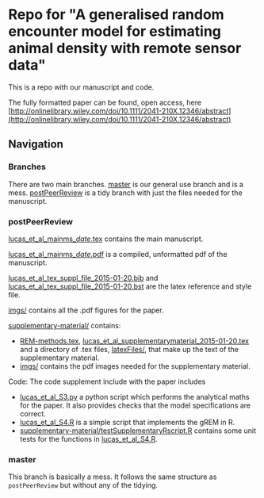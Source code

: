 # Repo for "A generalised random encounter model for estimating animal density with remote sensor data"

This is a repo with our manuscript and code.

The fully formatted paper can be found, open access, here [http://onlinelibrary.wiley.com/doi/10.1111/2041-210X.12346/abstract](http://onlinelibrary.wiley.com/doi/10.1111/2041-210X.12346/abstract)


## Navigation

### Branches

There are two main branches.
[master](https://github.com/timcdlucas/lucasMoorcroftManuscript/tree/master) is our general use branch and is a mess.
[postPeerReview](https://github.com/timcdlucas/lucasMoorcroftManuscript/tree/postPeerReview) is a tidy branch with just the files needed for the manuscript.


### postPeerReview

[lucas_et_al_mainms_*date*.tex](lucas_et_al_mainms_2015-01-20.tex) contains the main manuscript.

[lucas_et_al_mainms_*date*.pdf](lucas_et_al_mainms_2015-01-20.pdf) is a compiled, unformatted pdf of the manuscript.

[lucas_et_al_tex_suppl_file_2015-01-20.bib](lucas_et_al_tex_suppl_file_2015-01-20.bib) and [lucas_et_al_tex_suppl_file_2015-01-20.bst](lucas_et_al_tex_suppl_file_2015-01-20.bst) are the latex reference and style file.

[imgs/](imgs/) contains all the .pdf figures for the paper.



[supplementary-material/](supplementary-material/) contains:
- [REM-methods.tex](supplementary-material/REM-methods.tex), [lucas_et_al_supplementarymaterial_2015-01-20.tex](supplementary-material/lucas_et_al_supplementarymaterial_2015-01-20.tex) and a directory of .tex files,  [latexFiles/](https://github.com/timcdlucas/lucasMoorcroftManuscript/tree/postPeerReview/supplementary-material/latexFiles), that make up the text of the supplementary material.
- [imgs/](https://github.com/timcdlucas/lucasMoorcroftManuscript/tree/postPeerReview/imgs) contains the pdf images needed for the supplementary material. 

Code:
The code supplement include with the paper includes
- [lucas_et_al_S3.py](supplementary-material/lucas_et_al_S3.py) a python script which performs the analytical maths for the paper. It also provides checks that the model specifications are correct. 
- [lucas_et_al_S4.R](supplementary-material/lucas_et_al_S4.R) is a simple script that implements the gREM in R.
- [supplementary-material/testSupplementaryRscript.R](testSupplementaryRscript.R) contains some unit tests for the functions in [lucas_et_al_S4.R](supplementary-material/lucas_et_al_S4.R).




### master

This branch is basically a mess. It follows the same structure as `postPeerReview` but without any of the tidying. 






 
